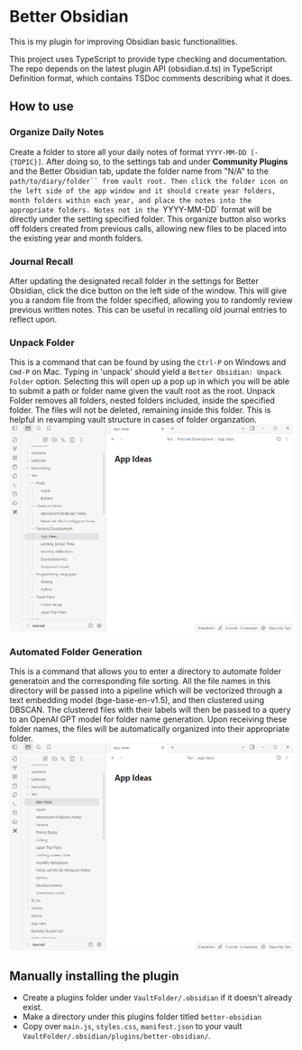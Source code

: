 # Better Obsidian

This is my plugin for improving Obsidian basic functionalities.

This project uses TypeScript to provide type checking and documentation.
The repo depends on the latest plugin API (obsidian.d.ts) in TypeScript Definition format, which contains TSDoc comments describing what it does.

## How to use

### Organize Daily Notes

Create a folder to store all your daily notes of format `YYYY-MM-DD [- {TOPIC}]`. 
After doing so, to the settings tab and under **Community Plugins** and the Better Obsidian tab, update the folder name from "N/A" to the `path/to/diary/folder`` from vault root.
Then click the folder icon on the left side of the app window and it should create year folders, month folders within each year, and place the notes into the appropriate folders.
Notes not in the `YYYY-MM-DD` format will be directly under the setting specified folder.
This organize button also works off folders created from previous calls, allowing new files to be placed into the existing year and month folders.

### Journal Recall

After updating the designated recall folder in the settings for Better Obsidian, click the dice button on the left side of the window.
This will give you a random file from the folder specified, allowing you to randomly review previous written notes.
This can be useful in recalling old journal entries to reflect upon.

### Unpack Folder

This is a command that can be found by using the `Ctrl-P` on Windows and `Cmd-P` on Mac. Typing in 'unpack' should yield a `Better Obsidian: Unpack Folder` option.
Selecting this will open up a pop up in which you will be able to submit a path or folder name given the vault root as the root.
Unpack Folder removes all folders, nested folders included, inside the specified folder. The files will not be deleted, remaining inside this folder.
This is helpful in revamping vault structure in cases of folder organzation.
![me](./demo/unpack_folder.gif)

### Automated Folder Generation

This is a command that allows you to enter a directory to automate folder generatoin and the corresponding file sorting. 
All the file names in this directory will be passed into a pipeline which will be vectorized through a text embedding model (bge-base-en-v1.5), and then clustered using DBSCAN. The clustered files with their labels will then be passed to a query to an OpenAI GPT model for folder name generation.
Upon receiving these folder names, the files will be automatically organized into their appropriate folder.
![me](./demo/generate_folder.gif)


## Manually installing the plugin

- Create a plugins folder under `VaultFolder/.obsidian` if it doesn't already exist.
- Make a directory under this plugins folder titled `better-obsidian`
- Copy over `main.js`, `styles.css`, `manifest.json` to your vault `VaultFolder/.obsidian/plugins/better-obsidian/`.




